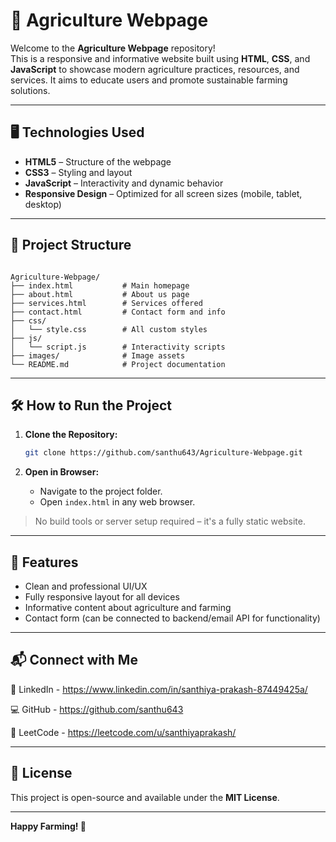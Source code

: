 # 🌾 Agriculture Webpage

Welcome to the **Agriculture Webpage** repository!  
This is a responsive and informative website built using **HTML**, **CSS**, and **JavaScript** to showcase modern agriculture practices, resources, and services. It aims to educate users and promote sustainable farming solutions.

---

## 🖥️ Technologies Used

- **HTML5** – Structure of the webpage  
- **CSS3** – Styling and layout  
- **JavaScript** – Interactivity and dynamic behavior  
- **Responsive Design** – Optimized for all screen sizes (mobile, tablet, desktop)

---

## 📂 Project Structure

```

Agriculture-Webpage/
├── index.html           # Main homepage
├── about.html           # About us page
├── services.html        # Services offered
├── contact.html         # Contact form and info
├── css/
│   └── style.css        # All custom styles
├── js/
│   └── script.js        # Interactivity scripts
├── images/              # Image assets
└── README.md            # Project documentation

````

---

## 🛠️ How to Run the Project

1. **Clone the Repository:**
   ```bash
   git clone https://github.com/santhu643/Agriculture-Webpage.git
   ```

2. **Open in Browser:**

   * Navigate to the project folder.
   * Open `index.html` in any web browser.

> No build tools or server setup required – it's a fully static website.

---

## 🎯 Features

* Clean and professional UI/UX
* Fully responsive layout for all devices
* Informative content about agriculture and farming
* Contact form (can be connected to backend/email API for functionality)

---

## 📬 Connect with Me
🔗 LinkedIn - https://www.linkedin.com/in/santhiya-prakash-87449425a/

💻 GitHub - https://github.com/santhu643

🧠 LeetCode - https://leetcode.com/u/santhiyaprakash/

---

## 📄 License

This project is open-source and available under the **MIT License**.

---

**Happy Farming! 🌱**
